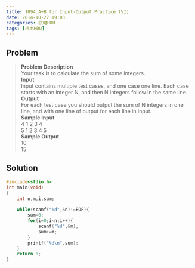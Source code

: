 ```yaml
---
title: 1094.A+B for Input-Output Practice (VI)
date: 2014-10-27 19:03
categories: 杭电HDU
tags: [杭电HDU]
---
```

## Problem
>**Problem Description**  
Your task is to calculate the sum of some integers.  
**Input**  
Input contains multiple test cases, and one case one line. Each case starts with an integer N, and then N integers follow in the same line.  
**Output**  
For each test case you should output the sum of N integers in one line, and with one line of output for each line in input.   
**Sample Input**  
4 1 2 3 4  
5 1 2 3 4 5  
**Sample Output**  
10  
15  

## Solution
```cpp
#include<stdio.h>
int main(void)
{
    int n,m,i,sum;
    
    while(scanf("%d",&n)!=EOF){
        sum=0;
        for(i=0;i<n;i++){
            scanf("%d",&m);
            sum+=m;
        }
        printf("%d\n",sum);
    }
    return 0;
}
```

